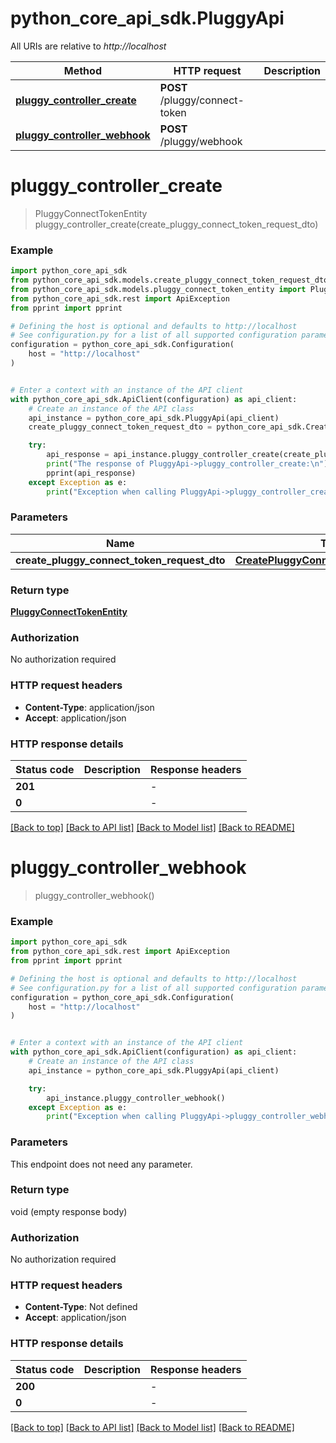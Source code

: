 # python_core_api_sdk.PluggyApi

All URIs are relative to *http://localhost*

Method | HTTP request | Description
------------- | ------------- | -------------
[**pluggy_controller_create**](PluggyApi.md#pluggy_controller_create) | **POST** /pluggy/connect-token | 
[**pluggy_controller_webhook**](PluggyApi.md#pluggy_controller_webhook) | **POST** /pluggy/webhook | 


# **pluggy_controller_create**
> PluggyConnectTokenEntity pluggy_controller_create(create_pluggy_connect_token_request_dto)



### Example


```python
import python_core_api_sdk
from python_core_api_sdk.models.create_pluggy_connect_token_request_dto import CreatePluggyConnectTokenRequestDto
from python_core_api_sdk.models.pluggy_connect_token_entity import PluggyConnectTokenEntity
from python_core_api_sdk.rest import ApiException
from pprint import pprint

# Defining the host is optional and defaults to http://localhost
# See configuration.py for a list of all supported configuration parameters.
configuration = python_core_api_sdk.Configuration(
    host = "http://localhost"
)


# Enter a context with an instance of the API client
with python_core_api_sdk.ApiClient(configuration) as api_client:
    # Create an instance of the API class
    api_instance = python_core_api_sdk.PluggyApi(api_client)
    create_pluggy_connect_token_request_dto = python_core_api_sdk.CreatePluggyConnectTokenRequestDto() # CreatePluggyConnectTokenRequestDto | 

    try:
        api_response = api_instance.pluggy_controller_create(create_pluggy_connect_token_request_dto)
        print("The response of PluggyApi->pluggy_controller_create:\n")
        pprint(api_response)
    except Exception as e:
        print("Exception when calling PluggyApi->pluggy_controller_create: %s\n" % e)
```



### Parameters


Name | Type | Description  | Notes
------------- | ------------- | ------------- | -------------
 **create_pluggy_connect_token_request_dto** | [**CreatePluggyConnectTokenRequestDto**](CreatePluggyConnectTokenRequestDto.md)|  | 

### Return type

[**PluggyConnectTokenEntity**](PluggyConnectTokenEntity.md)

### Authorization

No authorization required

### HTTP request headers

 - **Content-Type**: application/json
 - **Accept**: application/json

### HTTP response details

| Status code | Description | Response headers |
|-------------|-------------|------------------|
**201** |  |  -  |
**0** |  |  -  |

[[Back to top]](#) [[Back to API list]](../README.md#documentation-for-api-endpoints) [[Back to Model list]](../README.md#documentation-for-models) [[Back to README]](../README.md)

# **pluggy_controller_webhook**
> pluggy_controller_webhook()



### Example


```python
import python_core_api_sdk
from python_core_api_sdk.rest import ApiException
from pprint import pprint

# Defining the host is optional and defaults to http://localhost
# See configuration.py for a list of all supported configuration parameters.
configuration = python_core_api_sdk.Configuration(
    host = "http://localhost"
)


# Enter a context with an instance of the API client
with python_core_api_sdk.ApiClient(configuration) as api_client:
    # Create an instance of the API class
    api_instance = python_core_api_sdk.PluggyApi(api_client)

    try:
        api_instance.pluggy_controller_webhook()
    except Exception as e:
        print("Exception when calling PluggyApi->pluggy_controller_webhook: %s\n" % e)
```



### Parameters

This endpoint does not need any parameter.

### Return type

void (empty response body)

### Authorization

No authorization required

### HTTP request headers

 - **Content-Type**: Not defined
 - **Accept**: application/json

### HTTP response details

| Status code | Description | Response headers |
|-------------|-------------|------------------|
**200** |  |  -  |
**0** |  |  -  |

[[Back to top]](#) [[Back to API list]](../README.md#documentation-for-api-endpoints) [[Back to Model list]](../README.md#documentation-for-models) [[Back to README]](../README.md)

